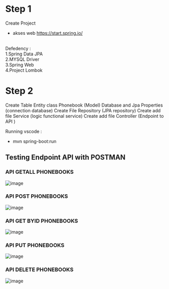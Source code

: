 # Step 1
Create Project 
- akses web https://start.spring.io/
</br>
Defedency :
</br>
1.Spring Data JPA  
</br>
2.MYSQL Driver
</br>
3.Spring Web
</br>
4.Project Lombok 

# Step 2
Create Table Entity class Phonebook (Model)
Database and Jpa Properties (connection database)
Create File Repository (JPA repository)
Create add file Service (logic functional service)
Create add file Controller (Endpoint to API )

Running vscode :
- mvn spring-boot:run

## Testing Endpoint API with POSTMAN

### API GETALL PHONEBOOKS
![image](https://github.com/user-attachments/assets/1520f5ed-b865-4448-8254-bbdd2594730b)
### API POST PHONEBOOKS
![image](https://github.com/user-attachments/assets/19aab8a7-aaba-4c15-9597-9f9a64dcb3f5)
### API GET BYID PHONEBOOKS
![image](https://github.com/user-attachments/assets/a590a1a7-e3b4-43b1-96da-d6faf1274647)
### API PUT PHONEBOOKS
![image](https://github.com/user-attachments/assets/7107e1d5-2c27-4a5d-98e2-c39ebc64b50e)
### API DELETE PHONEBOOKS
![image](https://github.com/user-attachments/assets/fded87f5-e775-484a-9bf8-5926ca6a9c22)


